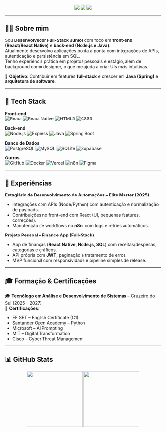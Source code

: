 <!-- Contatos principais -->
<p align="center">
  <a href="mailto:renatotales0619@gmail.com"><img src="https://img.shields.io/badge/Email-D14836?style=for-the-badge&logo=gmail&logoColor=white"></a>
  <a href="https://www.linkedin.com/in/renatotales3/"><img src="https://img.shields.io/badge/LinkedIn-0077B5?style=for-the-badge&logo=linkedin&logoColor=white"></a>
  <a href="https://github.com/renatotales3"><img src="https://img.shields.io/badge/GitHub-100000?style=for-the-badge&logo=github&logoColor=white"></a>
</p>

---

## 👨‍💻 Sobre mim
Sou **Desenvolvedor Full-Stack Júnior** com foco em **front-end (React/React Native)** e **back-end (Node.js e Java)**.  
Atualmente desenvolvo aplicações ponta a ponta com integrações de APIs, autenticação e persistência em SQL.  
Tenho experiência prática em projetos pessoais e estágio, além de background como designer, o que me ajuda a criar UIs mais intuitivas.  

🎯 **Objetivo**: Contribuir em features **full-stack** e crescer em **Java (Spring)** e **arquitetura de software**.

---

## 🚀 Tech Stack  

**Front-end**  
![React](https://img.shields.io/badge/-React-20232A?style=flat&logo=react&logoColor=61DAFB) 
![React Native](https://img.shields.io/badge/-React%20Native-20232A?style=flat&logo=react&logoColor=61DAFB) 
![HTML5](https://img.shields.io/badge/-HTML5-E34F26?style=flat&logo=html5&logoColor=white) 
![CSS3](https://img.shields.io/badge/-CSS3-1572B6?style=flat&logo=css3&logoColor=white)

**Back-end**  
![Node.js](https://img.shields.io/badge/-Node.js-43853D?style=flat&logo=node.js&logoColor=white) 
![Express](https://img.shields.io/badge/-Express-000000?style=flat&logo=express&logoColor=white) 
![Java](https://img.shields.io/badge/-Java-007396?style=flat&logo=java&logoColor=white) 
![Spring Boot](https://img.shields.io/badge/-Spring%20Boot-6DB33F?style=flat&logo=springboot&logoColor=white)

**Banco de Dados**  
![PostgreSQL](https://img.shields.io/badge/-PostgreSQL-316192?style=flat&logo=postgresql&logoColor=white) 
![MySQL](https://img.shields.io/badge/-MySQL-4479A1?style=flat&logo=mysql&logoColor=white) 
![SQLite](https://img.shields.io/badge/-SQLite-07405E?style=flat&logo=sqlite&logoColor=white) 
![Supabase](https://img.shields.io/badge/-Supabase-3ECF8E?style=flat&logo=supabase&logoColor=white)

**Outros**  
![GitHub](https://img.shields.io/badge/-GitHub-181717?style=flat&logo=github&logoColor=white) 
![Docker](https://img.shields.io/badge/-Docker-2496ED?style=flat&logo=docker&logoColor=white) 
![Vercel](https://img.shields.io/badge/-Vercel-000000?style=flat&logo=vercel&logoColor=white) 
![n8n](https://img.shields.io/badge/-n8n-EA4C89?style=flat&logo=n8n&logoColor=white) 
![Figma](https://img.shields.io/badge/-Figma-F24E1E?style=flat&logo=figma&logoColor=white)

---

## 💼 Experiências  

**Estagiário de Desenvolvimento de Automações – Elite Master (2025)**  
- Integrações com APIs (Node/Python) com autenticação e normalização de payloads.  
- Contribuições no front-end com React (UI, pequenas features, correções).  
- Manutenção de workflows no **n8n**, com logs e retries automáticos.  

**Projeto Pessoal – Finance App (Full-Stack)**  
- App de finanças (**React Native, Node.js, SQL**) com receitas/despesas, categorias e gráficos.  
- API própria com **JWT**, paginação e tratamento de erros.  
- MVP funcional com responsividade e pipeline simples de release.  

---

## 🎓 Formação & Certificações  

🎓 **Tecnólogo em Análise e Desenvolvimento de Sistemas** – Cruzeiro do Sul (2025 – 2027)  
📜 **Certificações**:  
- EF SET – English Certificate (C1)  
- Santander Open Academy – Python  
- Microsoft – AI Prompting  
- MIT – Digital Transformation  
- Cisco – Cyber Threat Management  

---

## 📊 GitHub Stats  
<p align="center">
  <img src="https://github-readme-stats.vercel.app/api?username=renatotales3&show_icons=true&theme=radical&count_private=true" height="180em"/>
  <img src="https://github-readme-stats.vercel.app/api/top-langs/?username=renatotales3&layout=compact&theme=radical" height="180em"/>
</p>
